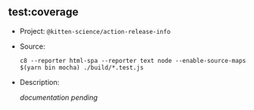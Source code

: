 ## test:coverage

-   Project: `@kitten-science/action-release-info`
-   Source:

    ```shell
    c8 --reporter html-spa --reporter text node --enable-source-maps $(yarn bin mocha) ./build/*.test.js
    ```

-   Description:

    _documentation pending_
